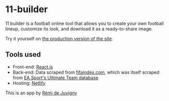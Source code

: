 # 11-builder

11 builder is a football online tool that allows you to create your own football lineup, customize its look, and download it as a ready-to-share image.

Try it yourself on [the production version of the site](https://11builder.com/).

## Tools used

* Front-end: [React.js](https://reactjs.org/)
* Back-end: Data scraped from [fifaindex.com](https://www.fifaindex.com/fr/players/), which was itself scraped from [EA Sport's Ultimate Team database](https://www.easports.com/fifa/ultimate-team/fut/database)
* Hosting: [Netlify](https://www.netlify.com/)

This is an app by [Rémi de Juvigny](http://remi.space)